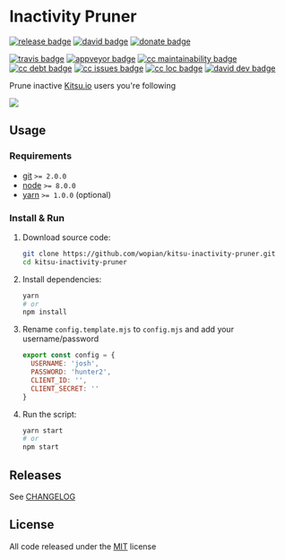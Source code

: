 # Inactivity Pruner

[![release badge]][release]
[![david badge]][david]
[![donate badge]][donate]

[![travis badge]][travis]
[![appveyor badge]][appveyor]
[![cc maintainability badge]][cc maintainability]
[![cc debt badge]][cc debt]
[![cc issues badge]][cc issues]
[![cc loc badge]][cc loc]
[![david dev badge]][david dev]

Prune inactive [Kitsu.io] users you're following

![][demo]

## Usage

### Requirements

- [git] `>= 2.0.0`
- [node] `>= 8.0.0`
- [yarn] `>= 1.0.0` (optional)

### Install & Run

1. Download source code:

    ```bash
    git clone https://github.com/wopian/kitsu-inactivity-pruner.git
    cd kitsu-inactivity-pruner
    ```

1. Install dependencies:

    ```bash
    yarn
    # or
    npm install
    ```

1. Rename `config.template.mjs` to `config.mjs` and add your username/password

    ```javascript
    export const config = {
      USERNAME: 'josh',
      PASSWORD: 'hunter2',
      CLIENT_ID: '',
      CLIENT_SECRET: ''
    }
    ```

1. Run the script:

    ```bash
    yarn start
    # or
    npm start
    ```

## Releases

See [CHANGELOG]

## License

All code released under the [MIT] license

[Kitsu.io]:https://kitsu.io
[demo]:https://thumbs.gfycat.com/SentimentalComfortableGrackle-max-14mb.gif
[git]:https://git-scm.com
[node]:https://nodejs.org
[yarn]:https://yarnpkg.com

[CHANGELOG]:CHANGELOG.md
[MIT]:LICENSE.md

[release]:https://github.com/wopian/kitsu-inactivity-pruner/releases
[release badge]:https://flat.badgen.net/github/release/wopian/kitsu-inactivity-pruner

[david]:https://david-dm.org/wopian/kitsu-inactivity-pruner
[david badge]:https://flat.badgen.net/david/dep/wopian/kitsu-inactivity-pruner

[david dev]:https://david-dm.org/wopian/kitsu-inactivity-pruner?type=dev
[david dev badge]:https://flat.badgen.net/david/dev/wopian/kitsu-inactivity-pruner

[travis]:https://travis-ci.org/wopian/kitsu-inactivity-pruner
[travis badge]:https://flat.badgen.net/travis/wopian/kitsu-inactivity-pruner

[appveyor]:https://ci.appveyor.com/project/wopian/kitsu-inactivity-pruner
[appveyor badge]:https://flat.badgen.net/appveyor/ci/wopian/kitsu-inactivity-pruner

[cc maintainability]:https://codeclimate.com/github/wopian/kitsu-inactivity-pruner
[cc maintainability badge]:https://flat.badgen.net/codeclimate/maintainability/wopian/kitsu-inactivity-pruner

[cc debt]:https://codeclimate.com/github/wopian/kitsu-inactivity-pruner
[cc debt badge]:https://flat.badgen.net/codeclimate/tech-debt/wopian/kitsu-inactivity-pruner

[cc issues]:https://codeclimate.com/github/wopian/kitsu-inactivity-pruner
[cc issues badge]:https://flat.badgen.net/codeclimate/issues/wopian/kitsu-inactivity-pruner

[cc loc]:https://codeclimate.com/github/wopian/kitsu-inactivity-pruner
[cc loc badge]:https://flat.badgen.net/codeclimate/loc/wopian/kitsu-inactivity-pruner

[donate]:https://paypal.me/wopian
[donate badge]:https://flat.badgen.net/badge/support%20me%20on/paypal.me/pink
